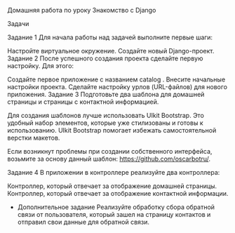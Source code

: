 Домашняя работа по уроку Знакомство с Django

Задачи

Задание 1
Для начала работы над задачей выполните первые шаги:

 Настройте виртуальное окружение.
 Создайте новый Django-проект.
Задание 2
После успешного создания проекта сделайте первую настройку. Для этого:

 Создайте первое приложение с названием 
catalog
.
 Внесите начальные настройки проекта.
 Сделайте настройку урлов (URL-файлов) для нового приложения.
Задание 3
Подготовьте два шаблона для домашней страницы и страницы с контактной информацией.

Для создания шаблонов лучше использовать UIkit Bootstrap. Это удобный набор элементов, которые уже стилизованы и готовы к использованию. UIkit Bootstrap помогает избежать самостоятельной верстки макетов.

Если возникнут проблемы при создании собственного интерфейса, возьмите за основу данный шаблон: https://github.com/oscarbotru/.

Задание 4
В приложении в контроллере реализуйте два контроллера:

 Контроллер, который отвечает за отображение домашней страницы.
 Контроллер, который отвечает за отображение контактной информации.
* Дополнительное задание
Реализуйте обработку сбора обратной связи от пользователя, который зашел на страницу контактов и отправил свои данные для обратной связи.
